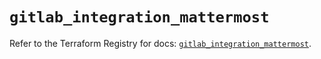 # `gitlab_integration_mattermost`

Refer to the Terraform Registry for docs: [`gitlab_integration_mattermost`](https://registry.terraform.io/providers/gitlabhq/gitlab/16.11.0/docs/resources/integration_mattermost).
